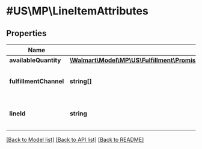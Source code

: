 # #US\MP\LineItemAttributes

## Properties

Name | Type | Description | Notes
------------ | ------------- | ------------- | -------------
**availableQuantity** | [**\Walmart\Model\MP\US\Fulfillment\PromiseFulfillmentsRequestPayloadOfferSelectionsInnerOffersInnerRequestedQuantity**](PromiseFulfillmentsRequestPayloadOfferSelectionsInnerOffersInnerRequestedQuantity.md) |  | [optional]
**fulfillmentChannel** | **string[]** | Fulfillment channel details. For example : 'WFS_FULFILLED' | [optional]
**lineId** | **string** | The identifier to identify each line, assigned by seller systems. | [optional]


[[Back to Model list]](../) [[Back to API list]](../../Api/US/MP) [[Back to README]](../../README.md)
